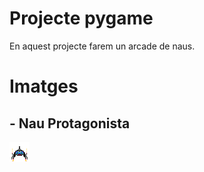 # Projecte pygame

En aquest projecte farem un arcade de naus. 

# Imatges 

## - Nau Protagonista
![Nau protagonista](nauprotagonista.png)
